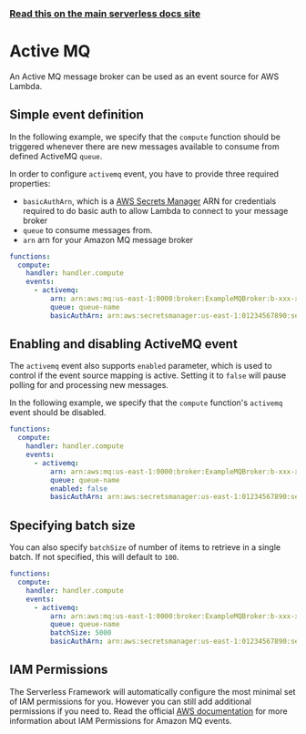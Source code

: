 <!--
title: Serverless Framework - AWS Lambda Events - Active MQ
menuText: ActiveMQ
description:  Setting up AWS Active MQ Events with AWS Lambda via the Serverless Framework
layout: Doc
-->

<!-- DOCS-SITE-LINK:START automatically generated  -->

### [Read this on the main serverless docs site](https://www.serverless.com/framework/docs/providers/aws/events/activemq)

<!-- DOCS-SITE-LINK:END -->

# Active MQ

An Active MQ message broker can be used as an event source for AWS Lambda.

## Simple event definition

In the following example, we specify that the `compute` function should be triggered whenever there are new messages available to consume from defined ActiveMQ `queue`.

In order to configure `activemq` event, you have to provide three required properties:

- `basicAuthArn`, which is a [AWS Secrets Manager](https://aws.amazon.com/secrets-manager/) ARN for credentials required to do basic auth to allow Lambda to connect to your message broker
- `queue` to consume messages from.
- `arn` arn for your Amazon MQ message broker

```yml
functions:
  compute:
    handler: handler.compute
    events:
      - activemq:
          arn: arn:aws:mq:us-east-1:0000:broker:ExampleMQBroker:b-xxx-xxx
          queue: queue-name
          basicAuthArn: arn:aws:secretsmanager:us-east-1:01234567890:secret:MySecret
```

## Enabling and disabling ActiveMQ event

The `activemq` event also supports `enabled` parameter, which is used to control if the event source mapping is active. Setting it to `false` will pause polling for and processing new messages.

In the following example, we specify that the `compute` function's `activemq` event should be disabled.

```yml
functions:
  compute:
    handler: handler.compute
    events:
      - activemq:
          arn: arn:aws:mq:us-east-1:0000:broker:ExampleMQBroker:b-xxx-xxx
          queue: queue-name
          enabled: false
          basicAuthArn: arn:aws:secretsmanager:us-east-1:01234567890:secret:MySecret
```

## Specifying batch size

You can also specify `batchSize` of number of items to retrieve in a single batch. If not specified, this will default to `100`.

```yml
functions:
  compute:
    handler: handler.compute
    events:
      - activemq:
          arn: arn:aws:mq:us-east-1:0000:broker:ExampleMQBroker:b-xxx-xxx
          queue: queue-name
          batchSize: 5000
          basicAuthArn: arn:aws:secretsmanager:us-east-1:01234567890:secret:MySecret
```

## IAM Permissions

The Serverless Framework will automatically configure the most minimal set of IAM permissions for you. However you can still add additional permissions if you need to. Read the official [AWS documentation](https://docs.aws.amazon.com/lambda/latest/dg/with-mq.html#events-mq-permissions) for more information about IAM Permissions for Amazon MQ events.
